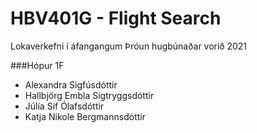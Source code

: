 # HBV401G - Flight Search

Lokaverkefni í áfangangum Þróun hugbúnaðar vorið 2021

###Hópur 1F

- Alexandra Sigfúsdóttir
- Hallbjörg Embla Sigtryggsdóttir
- Júlía Sif Ólafsdóttir
- Katja Nikole Bergmannsdóttir
 
